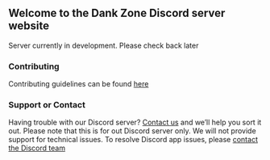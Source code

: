 ## Welcome to the Dank Zone Discord server website

Server currently in development. Please check back later

### Contributing

Contributing guidelines can be found [here](https://github.com/DankZone/dankzone.github.io/blob/master/docs/CONTRIBUTING.md)

### Support or Contact

Having trouble with our Discord server? [Contact us](mailto:dankzonediscord@gmail.com) and we’ll help you sort it out.
Please note that this is for out Discord server only. We will not provide support for technical issues. To resolve Discord app issues, please [contact the Discord team](https://support.discordapp.com/)
